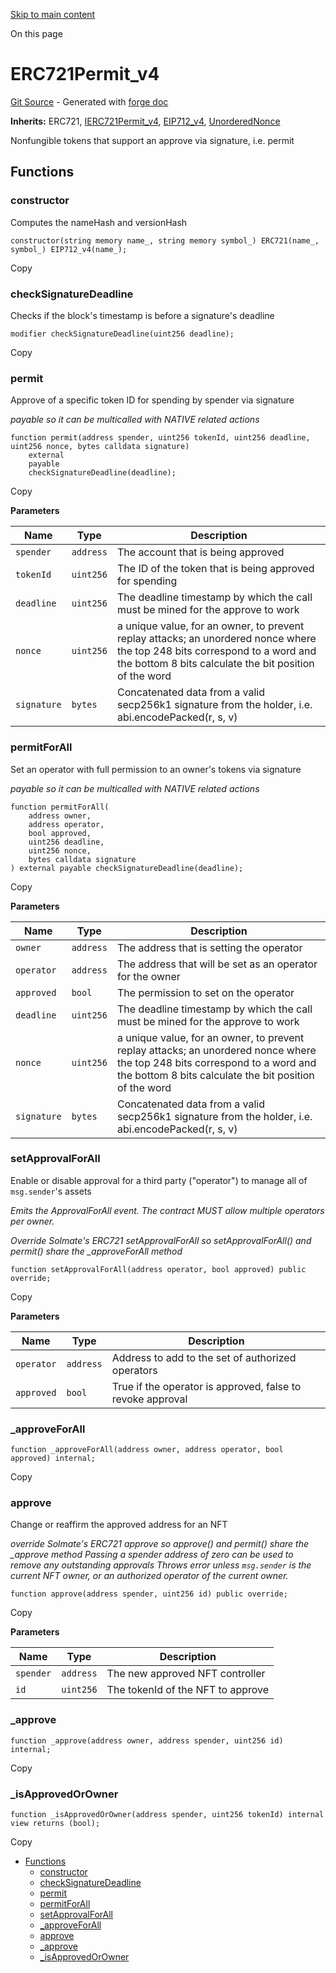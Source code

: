 [Skip to main content](https://docs.uniswap.org/contracts/v4/reference/periphery/base/ERC721Permit_v4#)

On this page

# ERC721Permit\_v4

[Git Source](https://github.com/uniswap/v4-periphery/blob/3f295d8435e4f776ea2daeb96ce1bc6d63f33fc7/src/base/ERC721Permit_v4.sol) \- Generated with [forge doc](https://book.getfoundry.sh/reference/forge/forge-doc)

**Inherits:**
ERC721, [IERC721Permit\_v4](https://docs.uniswap.org/contracts/v4/reference/periphery/interfaces/IERC721Permit_v4), [EIP712\_v4](https://docs.uniswap.org/contracts/v4/reference/periphery/base/EIP712_v4), [UnorderedNonce](https://docs.uniswap.org/contracts/v4/reference/periphery/base/UnorderedNonce)

Nonfungible tokens that support an approve via signature, i.e. permit

## Functions [​](https://docs.uniswap.org/contracts/v4/reference/periphery/base/ERC721Permit_v4\#functions "Direct link to heading")

### constructor [​](https://docs.uniswap.org/contracts/v4/reference/periphery/base/ERC721Permit_v4\#constructor "Direct link to heading")

Computes the nameHash and versionHash

```codeBlockLines_mRuA
constructor(string memory name_, string memory symbol_) ERC721(name_, symbol_) EIP712_v4(name_);

```

Copy

### checkSignatureDeadline [​](https://docs.uniswap.org/contracts/v4/reference/periphery/base/ERC721Permit_v4\#checksignaturedeadline "Direct link to heading")

Checks if the block's timestamp is before a signature's deadline

```codeBlockLines_mRuA
modifier checkSignatureDeadline(uint256 deadline);

```

Copy

### permit [​](https://docs.uniswap.org/contracts/v4/reference/periphery/base/ERC721Permit_v4\#permit "Direct link to heading")

Approve of a specific token ID for spending by spender via signature

_payable so it can be multicalled with NATIVE related actions_

```codeBlockLines_mRuA
function permit(address spender, uint256 tokenId, uint256 deadline, uint256 nonce, bytes calldata signature)
    external
    payable
    checkSignatureDeadline(deadline);

```

Copy

**Parameters**

| Name | Type | Description |
| --- | --- | --- |
| `spender` | `address` | The account that is being approved |
| `tokenId` | `uint256` | The ID of the token that is being approved for spending |
| `deadline` | `uint256` | The deadline timestamp by which the call must be mined for the approve to work |
| `nonce` | `uint256` | a unique value, for an owner, to prevent replay attacks; an unordered nonce where the top 248 bits correspond to a word and the bottom 8 bits calculate the bit position of the word |
| `signature` | `bytes` | Concatenated data from a valid secp256k1 signature from the holder, i.e. abi.encodePacked(r, s, v) |

### permitForAll [​](https://docs.uniswap.org/contracts/v4/reference/periphery/base/ERC721Permit_v4\#permitforall "Direct link to heading")

Set an operator with full permission to an owner's tokens via signature

_payable so it can be multicalled with NATIVE related actions_

```codeBlockLines_mRuA
function permitForAll(
    address owner,
    address operator,
    bool approved,
    uint256 deadline,
    uint256 nonce,
    bytes calldata signature
) external payable checkSignatureDeadline(deadline);

```

Copy

**Parameters**

| Name | Type | Description |
| --- | --- | --- |
| `owner` | `address` | The address that is setting the operator |
| `operator` | `address` | The address that will be set as an operator for the owner |
| `approved` | `bool` | The permission to set on the operator |
| `deadline` | `uint256` | The deadline timestamp by which the call must be mined for the approve to work |
| `nonce` | `uint256` | a unique value, for an owner, to prevent replay attacks; an unordered nonce where the top 248 bits correspond to a word and the bottom 8 bits calculate the bit position of the word |
| `signature` | `bytes` | Concatenated data from a valid secp256k1 signature from the holder, i.e. abi.encodePacked(r, s, v) |

### setApprovalForAll [​](https://docs.uniswap.org/contracts/v4/reference/periphery/base/ERC721Permit_v4\#setapprovalforall "Direct link to heading")

Enable or disable approval for a third party ("operator") to manage
all of `msg.sender`'s assets

_Emits the ApprovalForAll event. The contract MUST allow_
_multiple operators per owner._

_Override Solmate's ERC721 setApprovalForAll so setApprovalForAll() and permit() share the \_approveForAll method_

```codeBlockLines_mRuA
function setApprovalForAll(address operator, bool approved) public override;

```

Copy

**Parameters**

| Name | Type | Description |
| --- | --- | --- |
| `operator` | `address` | Address to add to the set of authorized operators |
| `approved` | `bool` | True if the operator is approved, false to revoke approval |

### \_approveForAll [​](https://docs.uniswap.org/contracts/v4/reference/periphery/base/ERC721Permit_v4\#_approveforall "Direct link to heading")

```codeBlockLines_mRuA
function _approveForAll(address owner, address operator, bool approved) internal;

```

Copy

### approve [​](https://docs.uniswap.org/contracts/v4/reference/periphery/base/ERC721Permit_v4\#approve "Direct link to heading")

Change or reaffirm the approved address for an NFT

_override Solmate's ERC721 approve so approve() and permit() share the \_approve method_
_Passing a spender address of zero can be used to remove any outstanding approvals_
_Throws error unless `msg.sender` is the current NFT owner,_
_or an authorized operator of the current owner._

```codeBlockLines_mRuA
function approve(address spender, uint256 id) public override;

```

Copy

**Parameters**

| Name | Type | Description |
| --- | --- | --- |
| `spender` | `address` | The new approved NFT controller |
| `id` | `uint256` | The tokenId of the NFT to approve |

### \_approve [​](https://docs.uniswap.org/contracts/v4/reference/periphery/base/ERC721Permit_v4\#_approve "Direct link to heading")

```codeBlockLines_mRuA
function _approve(address owner, address spender, uint256 id) internal;

```

Copy

### \_isApprovedOrOwner [​](https://docs.uniswap.org/contracts/v4/reference/periphery/base/ERC721Permit_v4\#_isapprovedorowner "Direct link to heading")

```codeBlockLines_mRuA
function _isApprovedOrOwner(address spender, uint256 tokenId) internal view returns (bool);

```

Copy

- [Functions](https://docs.uniswap.org/contracts/v4/reference/periphery/base/ERC721Permit_v4#functions)
  - [constructor](https://docs.uniswap.org/contracts/v4/reference/periphery/base/ERC721Permit_v4#constructor)
  - [checkSignatureDeadline](https://docs.uniswap.org/contracts/v4/reference/periphery/base/ERC721Permit_v4#checksignaturedeadline)
  - [permit](https://docs.uniswap.org/contracts/v4/reference/periphery/base/ERC721Permit_v4#permit)
  - [permitForAll](https://docs.uniswap.org/contracts/v4/reference/periphery/base/ERC721Permit_v4#permitforall)
  - [setApprovalForAll](https://docs.uniswap.org/contracts/v4/reference/periphery/base/ERC721Permit_v4#setapprovalforall)
  - [\_approveForAll](https://docs.uniswap.org/contracts/v4/reference/periphery/base/ERC721Permit_v4#_approveforall)
  - [approve](https://docs.uniswap.org/contracts/v4/reference/periphery/base/ERC721Permit_v4#approve)
  - [\_approve](https://docs.uniswap.org/contracts/v4/reference/periphery/base/ERC721Permit_v4#_approve)
  - [\_isApprovedOrOwner](https://docs.uniswap.org/contracts/v4/reference/periphery/base/ERC721Permit_v4#_isapprovedorowner)